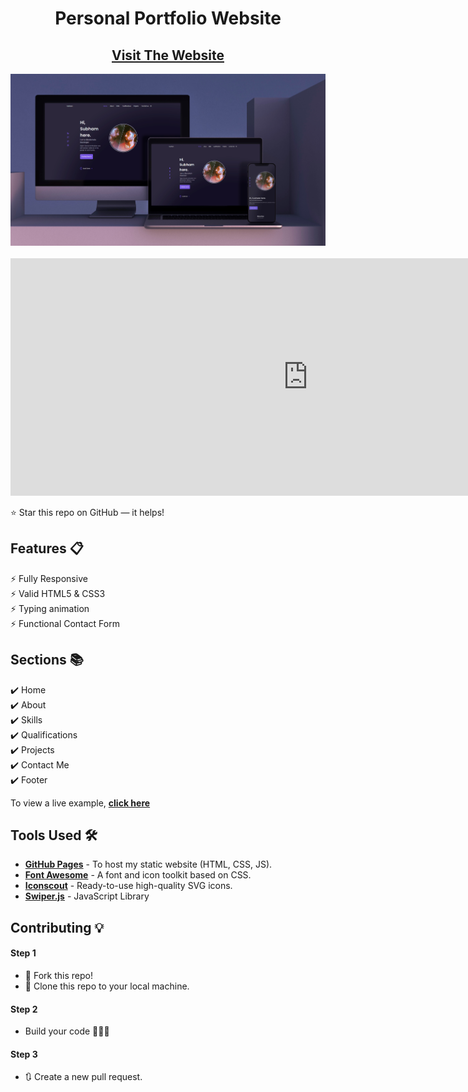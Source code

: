 <div align="center">

<h1>Personal Portfolio Website </h1>

<h2>
  <a href="https://subham-maity.github.io/subham/">Visit The Website</a>
</h2>

<div align="center">
  <a href="https://subham-maity.github.io/subham/">
    <img alt="Mockup" src="https://github.com/Subham-Maity/subham/blob/master/markdown%20Images(ignore)/subham.jpg?raw=true" />
  </a>
</div>

<br/>


</div>

<!DOCTYPE html>
<html>

<body>

<iframe width="952" height="380" src="https://www.youtube.com/embed/B-CJWonl-co" title="YouTube video player" frameborder="0" allow="accelerometer; autoplay; clipboard-write; encrypted-media; gyroscope; picture-in-picture" allowfullscreen></iframe>

</body>
</html>

⭐ Star this repo on GitHub — it helps!



## Features 📋

⚡️ Fully Responsive\
⚡️ Valid HTML5 & CSS3\
⚡️ Typing animation\
⚡️ Functional Contact Form

## Sections 📚

✔️ Home\
✔️ About\
✔️ Skills \
✔️ Qualifications \
✔️ Projects\
✔️ Contact Me\
✔️ Footer

To view a live example, **[click here](https://subham-maity.github.io/subham/)**

## Tools Used 🛠️

- [**GitHub Pages**](https://docs.github.com/en/pages) - To host my static website (HTML, CSS, JS).
- [**Font Awesome**](https://fontawesome.com/) - A font and icon toolkit based on CSS.
- [**Iconscout**](https://iconscout.com/unicons) - Ready-to-use high-quality SVG icons.
- [**Swiper.js**](https://swiperjs.com/) - JavaScript Library

## Contributing 💡

#### Step 1

- 🍴 Fork this repo!
- 👯 Clone this repo to your local machine.

#### Step 2

- Build your code 🔨🔨🔨

#### Step 3

- 🔃 Create a new pull request.
